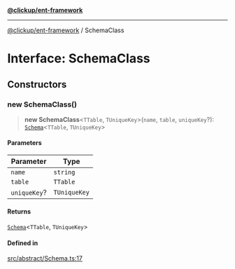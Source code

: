 [**@clickup/ent-framework**](../README.md)

***

[@clickup/ent-framework](../globals.md) / SchemaClass

# Interface: SchemaClass

## Constructors

### new SchemaClass()

> **new SchemaClass**\<`TTable`, `TUniqueKey`\>(`name`, `table`, `uniqueKey`?): [`Schema`](../classes/Schema.md)\<`TTable`, `TUniqueKey`\>

#### Parameters

| Parameter | Type |
| ------ | ------ |
| `name` | `string` |
| `table` | `TTable` |
| `uniqueKey`? | `TUniqueKey` |

#### Returns

[`Schema`](../classes/Schema.md)\<`TTable`, `TUniqueKey`\>

#### Defined in

[src/abstract/Schema.ts:17](https://github.com/clickup/ent-framework/blob/master/src/abstract/Schema.ts#L17)
